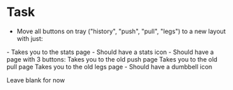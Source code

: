 # Task
- Move all buttons on tray ("history", "push", "pull", "legs") to a new layout with just:

<Stats> 
    - Takes you to the stats page
    - Should have a stats icon
</Stats>

<Workout>
    - Should have a page with 3 buttons:
    <Push> Takes you to the old push page</Push>
    <Pull> Takes you to the old pull page</Pull>
    <Legs> Takes you to the old legs page</Legs>
    - Should have a dumbbell icon
</Workout>

<Food> Leave blank for now</Food>